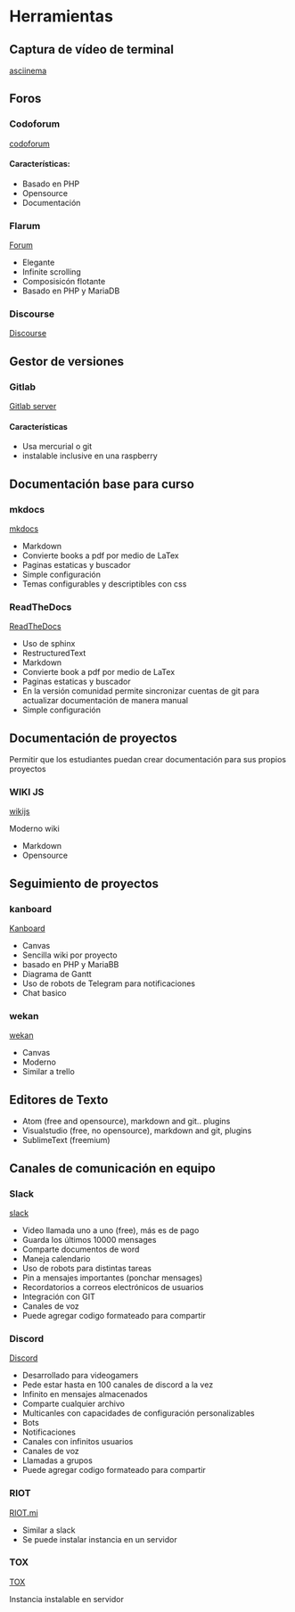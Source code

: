 # Herramientas

## Captura de vídeo de terminal

[asciinema](https://asciinema.org/docs/installation)

## Foros

### Codoforum

[codoforum](https://codoforum.com/)

#### Características:

* Basado en PHP
* Opensource
* Documentación

### Flarum

[Forum](https://flarum.org/)

* Elegante
* Infinite scrolling
* Composisicón flotante
* Basado en PHP y MariaDB

### Discourse

[Discourse](https://github.com/discourse/discourse)

## Gestor de versiones

### Gitlab

[Gitlab server](https://about.gitlab.com/install/)

#### Características

* Usa mercurial o git
* instalable inclusive en una raspberry

## Documentación base para curso

### mkdocs

[mkdocs](https://www.mkdocs.org/)

* Markdown
* Convierte books a pdf por medio de LaTex
* Paginas estaticas y buscador
* Simple configuración
* Temas configurables y descriptibles con css

### ReadTheDocs

[ReadTheDocs](https://readthedocs.org/)

* Uso de sphinx
* RestructuredText
* Markdown
* Convierte book a pdf por medio de LaTex
* Paginas estaticas y buscador
* En la versión comunidad permite sincronizar cuentas de git para actualizar documentación de manera manual
* Simple configuración

## Documentación de proyectos

Permitir que los estudiantes puedan crear documentación para sus propios proyectos

### WIKI JS

[wikijs](https://wiki.js.org/)

Moderno wiki
* Markdown
* Opensource


## Seguimiento de proyectos

### kanboard

[Kanboard](https://kanboard.org/)

* Canvas
* Sencilla wiki por proyecto
* basado en PHP y MariaBB
* Diagrama de Gantt
* Uso de robots de Telegram para notificaciones
* Chat basico

### wekan

[wekan](https://wekan.github.io/)

* Canvas
* Moderno
* Similar a trello


## Editores de Texto

* Atom (free and opensource), markdown and git.. plugins
* Visualstudio (free, no opensource), markdown and git, plugins
* SublimeText (freemium)


## Canales de comunicación en equipo

### Slack

[slack](https://slack.com/intl/en-co/lp/three?utm_medium=ppc&utm_source=google&utm_campaign=d_ppc_google_latin-america-carribbean_es_brand-hv&utm_term=slack&ds_rl=1249094&cvosrc=ppc.google.slack&cvo_campaign=&cvo_crid=257450552766&Matchtype=e&utm_source=google&utm_medium=ppc&c3api=5523,257450552766,slack&gclid=Cj0KCQjwhdTqBRDNARIsABsOl9_RH6JvipRtp26Q_GIkG2E80U9Hyya9Mawmvg-gFmprRnX8H04DcswaAoiEEALw_wcB&gclsrc=aw.ds)

* Video llamada uno a uno (free), más es de pago
* Guarda los últimos 10000 mensages
* Comparte documentos de word
* Maneja calendario
* Uso de robots para distintas tareas
* Pin a mensajes importantes (ponchar mensages)
* Recordatorios a correos electrónicos de usuarios
* Integración con GIT
* Canales de voz
* Puede agregar codigo formateado para compartir

### Discord

[Discord](https://discordapp.com/)

* Desarrollado para videogamers
* Pede estar hasta en 100 canales de discord a la vez
* Infinito en mensajes almacenados
* Comparte cualquier archivo
* Multicanles con capacidades de configuración personalizables
* Bots
* Notificaciones
* Canales con infinitos usuarios
* Canales de voz
* Llamadas a grupos
* Puede agregar codigo formateado para compartir

### RIOT

[RIOT.mi](https://riot.im/app/)

* Similar a slack
* Se puede instalar instancia en un servidor

### TOX

[TOX](https://tox.chat/)

Instancia instalable en servidor

